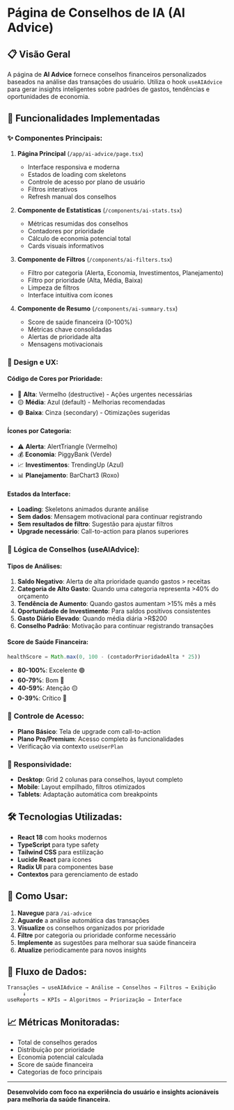 # Página de Conselhos de IA (AI Advice)

## 📋 Visão Geral

A página de **AI Advice** fornece conselhos financeiros personalizados baseados na análise das transações do usuário. Utiliza o hook `useAIAdvice` para gerar insights inteligentes sobre padrões de gastos, tendências e oportunidades de economia.

## 🎯 Funcionalidades Implementadas

### ✨ **Componentes Principais:**

1. **Página Principal** (`/app/ai-advice/page.tsx`)
   - Interface responsiva e moderna
   - Estados de loading com skeletons
   - Controle de acesso por plano de usuário
   - Filtros interativos
   - Refresh manual dos conselhos

2. **Componente de Estatísticas** (`/components/ai-stats.tsx`)
   - Métricas resumidas dos conselhos
   - Contadores por prioridade
   - Cálculo de economia potencial total
   - Cards visuais informativos

3. **Componente de Filtros** (`/components/ai-filters.tsx`)
   - Filtro por categoria (Alerta, Economia, Investimentos, Planejamento)
   - Filtro por prioridade (Alta, Média, Baixa)
   - Limpeza de filtros
   - Interface intuitiva com ícones

4. **Componente de Resumo** (`/components/ai-summary.tsx`)
   - Score de saúde financeira (0-100%)
   - Métricas chave consolidadas
   - Alertas de prioridade alta
   - Mensagens motivacionais

### 🎨 **Design e UX:**

#### **Código de Cores por Prioridade:**
- 🔴 **Alta**: Vermelho (destructive) - Ações urgentes necessárias
- 🟡 **Média**: Azul (default) - Melhorias recomendadas  
- 🟢 **Baixa**: Cinza (secondary) - Otimizações sugeridas

#### **Ícones por Categoria:**
- ⚠️ **Alerta**: AlertTriangle (Vermelho)
- 💰 **Economia**: PiggyBank (Verde)
- 📈 **Investimentos**: TrendingUp (Azul)
- 📊 **Planejamento**: BarChart3 (Roxo)

#### **Estados da Interface:**
- **Loading**: Skeletons animados durante análise
- **Sem dados**: Mensagem motivacional para continuar registrando
- **Sem resultados de filtro**: Sugestão para ajustar filtros
- **Upgrade necessário**: Call-to-action para planos superiores

### 🧠 **Lógica de Conselhos (useAIAdvice):**

#### **Tipos de Análises:**
1. **Saldo Negativo**: Alerta de alta prioridade quando gastos > receitas
2. **Categoria de Alto Gasto**: Quando uma categoria representa >40% do orçamento
3. **Tendência de Aumento**: Quando gastos aumentam >15% mês a mês
4. **Oportunidade de Investimento**: Para saldos positivos consistentes
5. **Gasto Diário Elevado**: Quando média diária >R$200
6. **Conselho Padrão**: Motivação para continuar registrando transações

#### **Score de Saúde Financeira:**
```typescript
healthScore = Math.max(0, 100 - (contadorPrioridadeAlta * 25))
```
- **80-100%**: Excelente 🟢
- **60-79%**: Bom 🔵  
- **40-59%**: Atenção 🟡
- **0-39%**: Crítico 🔴

### 🔐 **Controle de Acesso:**

- **Plano Básico**: Tela de upgrade com call-to-action
- **Plano Pro/Premium**: Acesso completo às funcionalidades
- Verificação via contexto `useUserPlan`

### 📱 **Responsividade:**

- **Desktop**: Grid 2 colunas para conselhos, layout completo
- **Mobile**: Layout empilhado, filtros otimizados
- **Tablets**: Adaptação automática com breakpoints

## 🛠️ **Tecnologias Utilizadas:**

- **React 18** com hooks modernos
- **TypeScript** para type safety
- **Tailwind CSS** para estilização
- **Lucide React** para ícones
- **Radix UI** para componentes base
- **Contextos** para gerenciamento de estado

## 🚀 **Como Usar:**

1. **Navegue** para `/ai-advice`
2. **Aguarde** a análise automática das transações
3. **Visualize** os conselhos organizados por prioridade
4. **Filtre** por categoria ou prioridade conforme necessário
5. **Implemente** as sugestões para melhorar sua saúde financeira
6. **Atualize** periodicamente para novos insights

## 🔄 **Fluxo de Dados:**

```
Transações → useAIAdvice → Análise → Conselhos → Filtros → Exibição
     ↓
useReports → KPIs → Algoritmos → Priorização → Interface
```

## 📈 **Métricas Monitoradas:**

- Total de conselhos gerados
- Distribuição por prioridade
- Economia potencial calculada
- Score de saúde financeira
- Categorias de foco principais

---

**Desenvolvido com foco na experiência do usuário e insights acionáveis para melhoria da saúde financeira.**